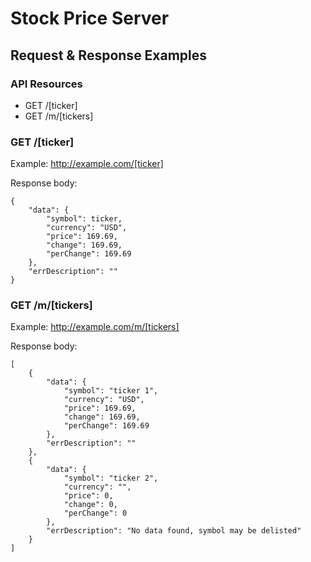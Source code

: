 # Stock Price Server 

## Request & Response Examples

### API Resources

  - GET /[ticker]
  - GET /m/[tickers]

### GET /[ticker]

Example: http://example.com/[ticker]

Response body:

    {
        "data": {
            "symbol": ticker,
            "currency": "USD",
            "price": 169.69,
            "change": 169.69,
            "perChange": 169.69
        },
        "errDescription": ""
    }

### GET /m/[tickers]

Example: http://example.com/m/[tickers]

Response body:

    [
        {
            "data": {
                "symbol": "ticker 1",
                "currency": "USD",
                "price": 169.69,
                "change": 169.69,
                "perChange": 169.69
            },
            "errDescription": ""
        },
        {
            "data": {
                "symbol": "ticker 2",
                "currency": "",
                "price": 0,
                "change": 0,
                "perChange": 0
            },
            "errDescription": "No data found, symbol may be delisted"
        }
    ]
